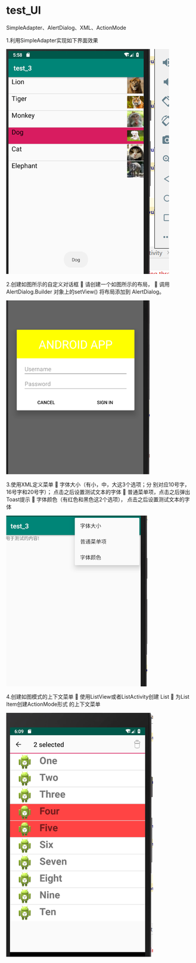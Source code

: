 # test_UI
SimpleAdapter、AlertDialog、XML、ActionMode

1.利用SimpleAdapter实现如下界面效果

![image](https://github.com/atCY1998/test_UI/blob/master/images/SimpleAdapter.PNG)

2.创建如图所示的自定义对话框
 请创建一个如图所示的布局，
 调用AlertDialog.Builder 对象上的setView() 将布局添加到
AlertDialog。

![image](https://github.com/atCY1998/test_UI/blob/master/images/AlertDialog.PNG)

3.使用XML定义菜单
 字体大小（有小，中，大这3个选项；分
别对应10号字，16号字和20号字）；
点击之后设置测试文本的字体
 普通菜单项，点击之后弹出Toast提示
 字体颜色（有红色和黑色这2个选项），
点击之后设置测试文本的字体

![image](https://github.com/atCY1998/test_UI/blob/master/images/ＸＭＬ.PNG)

4.创建如图模式的上下文菜单
 使用ListView或者ListActivity创建
List
 为List Item创建ActionMode形式
的上下文菜单

![image](https://github.com/atCY1998/test_UI/blob/master/images/ＡｃｔｉｏｎＭｏｄｅ.PNG)

